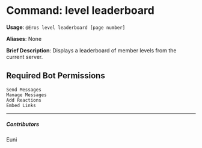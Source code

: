 # Command: level leaderboard


**Usage**: `@Eros level leaderboard [page number]`

**Aliases**: None

**Brief Description**: Displays a leaderboard of member levels from the current server.



## Required Bot Permissions

```
Send Messages
Manage Messages
Add Reactions
Embed Links
```


---

##### Contributors


Euni
